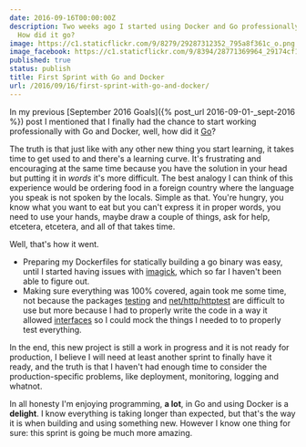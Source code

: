 ```yaml
---
date: 2016-09-16T00:00:00Z
description: Two weeks ago I started using Docker and Go professionally for real.
  How did it go?
image: https://c1.staticflickr.com/9/8279/29287312352_795a8f361c_o.png
image_facebook: https://c1.staticflickr.com/9/8394/28771369964_29174cf13f_o.png
published: true
status: publish
title: First Sprint with Go and Docker
url: /2016/09/16/first-sprint-with-go-and-docker/
---
```


In my previous [September 2016 Goals]({% post_url 2016-09-01-_sept-2016 %}) post I mentioned that I finally had the chance to start working professionally with Go and Docker, well, how did it [Go](https://golang.org/)?

The truth is that just like with any other new thing you start learning, it takes time to get used to and there's a learning curve. It's frustrating and encouraging at the same time because you have the solution in your head but putting it in _words_ it's more difficult. The best analogy I can think of this experience would be ordering food in a foreign country where the language you speak is not spoken by the locals. Simple as that. You're hungry, you know what you want to eat but you can't express it in proper words, you need to use your hands, maybe draw a couple of things, ask for help, etcetera, etcetera, and all of that takes time.

Well, that's how it went.

* Preparing my Dockerfiles for statically building a go binary was easy, until I started having issues with [imagick](https://github.com/gographics/imagick), which so far I haven't been able to figure out.
* Making sure everything was 100% covered, again took me some time, not because the packages [testing](https://golang.org/pkg/testing/) and [net/http/httptest](https://golang.org/pkg/net/http/httptest/) are difficult to use but more because I had to properly write the code in a way it allowed [interfaces](https://tour.golang.org/methods/4) so I could mock the things I needed to to properly test everything.

In the end, this new project is still a work in progress and it is not ready for production, I believe I will need at least another sprint to finally have it ready, and the truth is that I haven't had enough time to consider the production-specific problems, like deployment, monitoring, logging and whatnot.

In all honesty I'm enjoying programming, **a lot**, in Go and using Docker is a **delight**. I know everything is taking longer than expected, but that's the way it is when building and using something new. However I know one thing for sure: this sprint is going be much more amazing.
